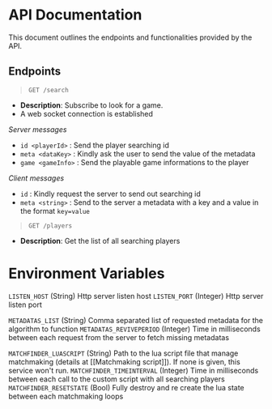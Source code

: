 
# API Documentation

This document outlines the endpoints and functionalities provided by the API.

## Endpoints

> `GET /search`
- **Description**: Subscribe to look for a game.
- A web socket connection is established

*Server messages*
- `id <playerId>` : Send the player searching id
- `meta <dataKey>` : Kindly ask the user to send the value of the metadata
- `game <gameInfo>` : Send the playable game informations to the player

*Client messages*
- `id` : Kindly request the server to send out searching id
- `meta <string>` : Send to the server a metadata with a key and a value in the format `key=value`

> `GET /players`
- **Description**: Get the list of all searching players

# Environment Variables

`LISTEN_HOST` (String) Http server listen host
`LISTEN_PORT` (Integer) Http server listen port

`METADATAS_LIST` (String) Comma separated list of requested metadata for the algorithm to function
`METADATAS_REVIVEPERIOD` (Integer) Time in milliseconds between each request from the server to fetch missing metadatas

`MATCHFINDER_LUASCRIPT` (String) Path to the lua script file that manage matchmaking (details at [[Matchmaking script]]). If none is given, this service won't run.
`MATCHFINDER_TIMEINTERVAL` (Integer) Time in milliseconds between each call to the custom script with all searching players
`MATCHFINDER_RESETSTATE` (Bool) Fully destroy and re create the lua state between each matchmaking loops
